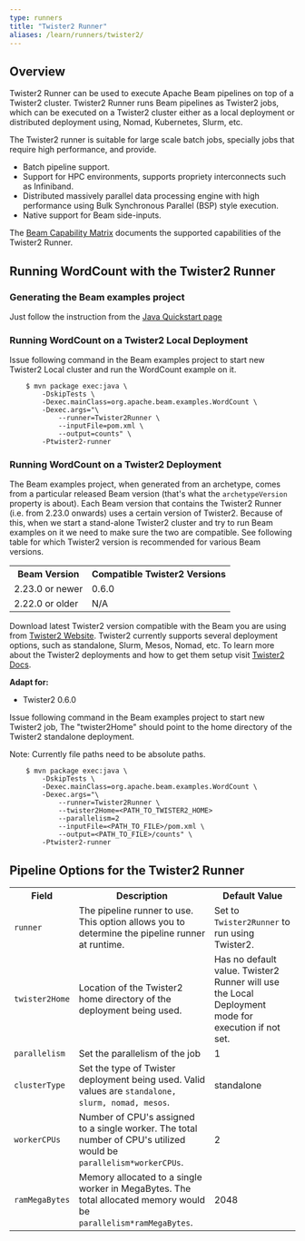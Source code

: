 ```yaml
---
type: runners
title: "Twister2 Runner"
aliases: /learn/runners/twister2/
---
```


<!--
Licensed under the Apache License, Version 2.0 (the "License");
you may not use this file except in compliance with the License.
You may obtain a copy of the License at

http://www.apache.org/licenses/LICENSE-2.0

Unless required by applicable law or agreed to in writing, software
distributed under the License is distributed on an "AS IS" BASIS,
WITHOUT WARRANTIES OR CONDITIONS OF ANY KIND, either express or implied.
See the License for the specific language governing permissions and
limitations under the License.
-->

## Overview

Twister2 Runner can be used to execute Apache Beam pipelines on top of a Twister2
cluster. Twister2 Runner runs Beam pipelines as Twister2 jobs, which can be executed on
a Twister2 cluster either as a local deployment or distributed deployment using, Nomad,
Kubernetes, Slurm, etc.

The Twister2 runner is suitable for large scale batch jobs, specially jobs that
require high performance, and provide.
* Batch pipeline support.
* Support for HPC environments, supports propriety interconnects such as Infiniband.
* Distributed massively parallel data processing engine with high performance using
 Bulk Synchronous Parallel (BSP) style execution.
* Native support for Beam side-inputs.

The [Beam Capability Matrix](/documentation/runners/capability-matrix/) documents the
supported capabilities of the Twister2 Runner.

## Running WordCount with the Twister2 Runner

### Generating the Beam examples project

Just follow the instruction from the [Java Quickstart page](/get-started/quickstart-java/#get-the-wordcount-code)

### Running WordCount on a Twister2 Local Deployment

Issue following command in the Beam examples project to start new Twister2 Local cluster and run the WordCount example on it.

```
    $ mvn package exec:java \
        -DskipTests \
        -Dexec.mainClass=org.apache.beam.examples.WordCount \
        -Dexec.args="\
            --runner=Twister2Runner \
            --inputFile=pom.xml \
            --output=counts" \
        -Ptwister2-runner
```

### Running WordCount on a Twister2 Deployment

The Beam examples project, when generated from an archetype, comes from a particular released Beam version (that's what
the `archetypeVersion` property is about). Each Beam version that contains the Twister2 Runner (i.e. from 2.23.0 onwards)
uses a certain version of Twister2. Because of this, when we start a stand-alone Twister2 cluster and try to run Beam examples on
it we need to make sure the two are compatible. See following table for which Twister2 version is recommended for various
Beam versions.

<table class="table table-bordered">
<tr>
  <th>Beam Version</th>
  <th>Compatible Twister2 Versions</th>
</tr>
<tr>
  <td>2.23.0 or newer</td>
  <td>0.6.0</td>
</tr>
<tr>
  <td>2.22.0 or older</td>
  <td>N/A</td>
</tr>
</table>

Download latest Twister2 version compatible with the Beam you are using from
[Twister2 Website](https://twister2.org/docs/download). Twister2 currently supports
several deployment options, such as standalone, Slurm, Mesos, Nomad, etc. To learn more about the Twister2
deployments and how to get them setup visit [Twister2 Docs](https://twister2.org/docs/deployment/job-submit).

<nav class="version-switcher">
  <strong>Adapt for:</strong>
  <ul>
    <li data-value="twister2-0.6.0">Twister2 0.6.0</li>
  </ul>
</nav>

Issue following command in the Beam examples project to start new Twister2 job,
The "twister2Home" should point to the home directory of the Twister2 standalone
deployment.

Note: Currently file paths need to be absolute paths.

```
    $ mvn package exec:java \
        -DskipTests \
        -Dexec.mainClass=org.apache.beam.examples.WordCount \
        -Dexec.args="\
            --runner=Twister2Runner \
            --twister2Home=<PATH_TO_TWISTER2_HOME>
            --parallelism=2
            --inputFile=<PATH_TO_FILE>/pom.xml \
            --output=<PATH_TO_FILE>/counts" \
        -Ptwister2-runner
```

## Pipeline Options for the Twister2 Runner

<div class="table-container-wrapper">
<table class="table table-bordered">
<tr>
  <th>Field</th>
  <th>Description</th>
  <th>Default Value</th>
</tr>
<tr>
  <td><code>runner</code></td>
  <td>The pipeline runner to use. This option allows you to determine the pipeline runner at runtime.</td>
  <td>Set to <code>Twister2Runner</code> to run using Twister2.</td>
</tr>
<tr>
  <td><code>twister2Home</code></td>
  <td>Location of the Twister2 home directory of the deployment being used.</td>
  <td>Has no default value. Twister2 Runner will use the Local Deployment mode for execution if not set.</td>
</tr>
<tr>
  <td><code>parallelism</code></td>
  <td>Set the parallelism of the job</td>
  <td>1</td>
</tr>
<tr>
  <td><code>clusterType</code></td>
  <td>Set the type of Twister deployment being used. Valid values are <code>standalone, slurm, nomad, mesos</code>.</td>
  <td>standalone</td>
</tr>
<tr>
  <td><code>workerCPUs</code></td>
  <td>Number of CPU's assigned to a single worker. The total number of CPU's utilized would be <code>parallelism*workerCPUs</code>.</td>
  <td>2</td>
</tr>
<tr>
  <td><code>ramMegaBytes</code></td>
  <td>Memory allocated to a single worker in MegaBytes. The total allocated memory would be <code>parallelism*ramMegaBytes</code>.</td>
  <td>2048</td>
</tr>
</table>
</div>
